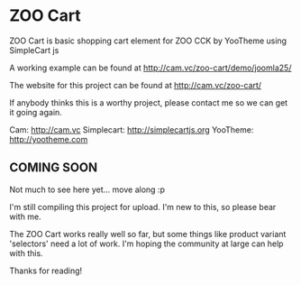 ZOO Cart
========

ZOO Cart is basic shopping cart element for ZOO CCK by YooTheme using SimpleCart js

A working example can be found at http://cam.vc/zoo-cart/demo/joomla25/

The website for this project can be found at http://cam.vc/zoo-cart/

If anybody thinks this is a worthy project, please contact me so we can get it going again.

Cam: http://cam.vc
Simplecart: http://simplecartjs.org
YooTheme: http://yootheme.com


COMING SOON
-----------

Not much to see here yet... move along :p

I'm still compiling this project for upload. I'm new to this, so please bear with me.

The ZOO Cart works really well so far, but some things like product variant 'selectors' need a lot of work. I'm hoping the community at large can help with this.


Thanks for reading!
